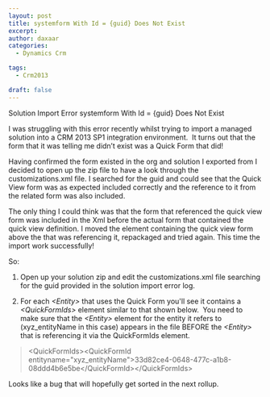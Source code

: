 ```yaml
---
layout: post
title: systemform With Id = {guid} Does Not Exist
excerpt: 
author: daxaar
categories:
  - Dynamics Crm

tags:
  - Crm2013

draft: false
---
```

Solution Import Error systemform With Id = {guid} Does Not Exist

I was struggling with this error recently whilst trying to import a managed solution into a CRM 2013 SP1 integration environment.  It turns out that the form that it was telling me didn’t exist was a Quick Form that did!

Having confirmed the form existed in the org and solution I exported from I decided to open up the zip file to have a look through the customizations.xml file. I searched for the guid and could see that the Quick View form was as expected included correctly and the reference to it from the related form was also included.

The only thing I could think was that the form that referenced the quick view form was included in the Xml before the actual form that contained the quick view definition. I moved the element containing the quick view form above the that was referencing it, repackaged and tried again. This time the import work successfully!

So:

<ol>
<li>Open up your solution zip and edit the customizations.xml file searching for the guid provided in the solution import error log.</p></li>
<li><p>For each <em>&lt;Entity&gt;</em> that uses the Quick Form you'll see it contains a <em>&lt;QuickFormIds&gt;</em> element similar to that shown below.  You need to make sure that the <em>&lt;Entity&gt;</em> element for the entity it refers to (xyz_entityName in this case) appears in the file BEFORE the <em>&lt;Entity&gt;</em> that is referencing it via the QuickFormIds element.</p></li>
</ol>

<blockquote>&lt;QuickFormIds&gt;&lt;QuickFormId entityname="xyz_entityName"&gt;33d82ce4-0648-477c-a1b8-08ddd4b6e5be&lt;/QuickFormId&gt;&lt;/QuickFormIds&gt;</blockquote>

<p>Looks like a bug that will hopefully get sorted in the next rollup.
